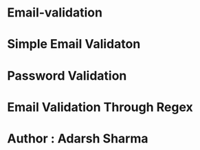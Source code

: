 # Email-validation
# Simple Email Validaton
# Password Validation
# Email Validation Through Regex
# Author : Adarsh Sharma  
